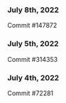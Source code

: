 ### July 8th, 2022

Commit #147872

### July 5th, 2022

Commit #314353


### July 4th, 2022

Commit #72281
